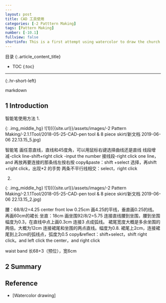 ```yaml
---
---
layout: post
title: CAD 工具使用
categories: [-2 Patttern Making]
tags: [Pattern Making]
number: [-10.1]
fullview: false
shortinfo: This is a first attempt using watercolor to draw the church in TST Hong Kong. The reason to choose this church is to learn the 3D perspective of architecture.
---
```

目录
{:.article_content_title}

* TOC
{:toc}

---
{:.hr-short-left}

markdown

## 1 Introduction

智能笔使用方法
1.

{: .img_middle_hg}
![1]({{site.url}}/assets/images/-2 Pattern Making/-2.1.1Tool/2018-05-25-CAD-pen tool & 8 piece skirt/新文档 2019-06-06 22.13.15_5.jpg)

智能笔 画任意直线，直线和45度角，可以用鼠标右键选择曲线还是直线
线段增减-click line-shift+right click -input the number
 接线段-right click one line，and 再放再要连接的那条线左按右按
 copy&paste：shift +select 选择，再shift +right click，出现*2 的手势
 两条不平行线相交：select，right click

2.


{: .img_middle_hg}
![1]({{site.url}}/assets/images/-2 Pattern Making/-2.1.1Tool/2018-05-25-CAD-pen tool & 8 piece skirt/新文档 2019-06-06 22.13.15_2.jpg)

腰：68/8/2=4.25
center front low 0.25cm
画4.25的平线，垂直画0.25的线。再画60cm的裙长
坐直：18cm
画坐围92/8/2=5.75
连接直线腰到坐围，腰到坐围幅度为0.3，在直线中点上画0.3cm
连接3 点成弧线。
裙尾宽度大概是多余坐围的两倍。大概为12cm
连接裙尾和坐围的两点直线。幅度为0.8.
裙尾上2cm，连接裙尾到上2cm的弧线点，弧度为0.5
copy&reflect：shift+select，shift right click。and left click the center，and right click

waist band 长68+3（预位），宽6cm


## 2 Summary



## Reference

- [Watercolor drawing]





